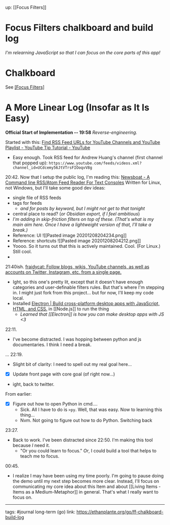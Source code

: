 up: [[Focus Filters]]
# Focus Filters chalkboard and build log 
*I'm relearning JavaScript so that I can focus on the core parts of this app!*


# Chalkboard
See [[Focus Filters]](https://ethanplante.org/go/focus-filters#)

# A More Linear Log (Insofar as It Is Easy)
**Official Start of Implementation -- 19:58**
*Reverse-engineering.*

Started with this: [Find RSS Feed URLs for YouTube Channels and YouTube Playlist - YouTube Tip Tutorial - YouTube](https://www.youtube.com/watch?v=WmbPhkW8PHQ)
- Easy enough. Took RSS feed for Andrew Huang's channel (first channel that popped up): `https://www.youtube.com/feeds/videos.xml?channel_id=UCdcemy56JtVTrsFIOoqvV8g`

20:42. Now that I setup the public log, I'm reading this: [Newsboat - A Command line RSS/Atom Feed Reader For Text Consoles](https://ostechnix.com/newsbeuter-command-line-rssatom-feed-reader-unix-like-systems/) Written for Linux, not Windows, but I'll take some good dev ideas:
- single file of RSS feeds
- tags for feeds
	- *and for posts by keyword, but I might not get to that tonight*
- central place to read? (*or Obsidian export, if I feel ambitious*)
- *I'm adding in skip-friction filters on top of these. (That's what is my main aim here. Once I have a lightweight version of that, I'll take a break.)*
- Reference: UI ![[Pasted image 20201208204234.png]]
- Reference: shortcuts ![[Pasted image 20201208204212.png]]
- Yoooo. So it turns out that this is actively maintained. Cool. (For Linux.) Still cool.
- 

21:40ish.
[fraidycat: Follow blogs, wikis, YouTube channels, as well as accounts on Twitter, Instagram, etc. from a single page.](https://github.com/kickscondor/fraidycat)
- Ight, so this one's pretty lit, except that it doesn't have enough categories and user-definable filters rules. But that's where I'm stepping in. I might just fork from this project... but for now, I'll keep my code local.
- Installed [Electron | Build cross-platform desktop apps with JavaScript, HTML, and CSS.](https://www.electronjs.org/) in [[Node.js]] to run the thing
	- *Learned that [[Electron]] is how you can make desktop apps with JS <3*

22:11.
- I've become distracted. I was hopping between python and js documentaries. I think I need a break.

...
22:19.
- Slight bit of clarity: I need to spell out my real goal here...
- [x] Update front page with core goal (of right now...)
- ight, back to twitter.

From earlier:
- [x] Figure out how to open Python in cmd....
	- Sick. All I have to do is `>py`. Well, that was easy. Now to learning this thing...
	- Nvm. Not going to figure out how to do Python. Switching back 

23:27.
- Back to work. I've been distracted since 22:50. I'm making this tool because *I* need it.
	- "Or you could learn to focus." *Or*, I could build a tool that helps to teach me to focus.

00:45.
- I realize I may have been using my time poorly. I'm going to pause doing the demo until my next step becomes more clear. Instead, I'll focus on communicating my core idea about this Item and about [[Living Items - Items as a Medium-Metaphor]] in general. That's what I really want to focus on.






--- 
tags: #journal
long-term (go) link: https://ethanplante.org/go/ff-chalkboard-build-log
